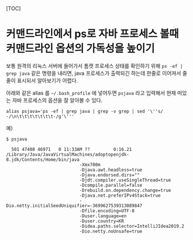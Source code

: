 [TOC]

# 커맨드라인에서 ps로 자바 프로세스 볼때 커맨드라인 옵션의 가독성을 높이기

보통 원격의 리눅스 서버에 들어가서 톰캣 프로세스 상태를 확인하기 위해 `ps -ef | grep java` 같은 명령을 내리면, java 프로세스가 출력되긴 하는데 한줄로 이어져서 줄줄이 표시되서 알아보기가 어렵다.

아래와 같은 alias 를 `~/.bash_profile` 에 넣어두면 `psjava` 라고 입력해서 현재 떠있는 자바 프로세스의 옵션을 잘 알아볼 수 있다.


```
alias psjava='ps -ef | grep java | grep -v grep | sed '\''s/ -/\n\t\t\t\t\t\t\t-/g'\'''
```


예)

```
$ psjava

  501 47408 46971   0 11:33AM ??         0:16.21 /Library/Java/JavaVirtualMachines/adoptopenjdk-8.jdk/Contents/Home/bin/java
							-Xmx700m
							-Djava.awt.headless=true
							-Djava.endorsed.dirs=""
							-Djdt.compiler.useSingleThread=true
							-Dcompile.parallel=false
							-Drebuild.on.dependency.change=true
							-Djava.net.preferIPv4Stack=true
							-Dio.netty.initialSeedUniquifier=-3699627539313089847
							-Dfile.encoding=UTF-8
							-Duser.language=en
							-Duser.country=KR
							-Didea.paths.selector=IntelliJIdea2019.2
							-Dio.netty.noUnsafe=true
```
